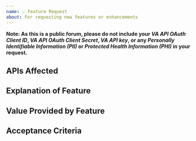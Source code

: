 ```yaml
---
name: 💡 Feature Request
about: For requesting new features or enhancements
---
```

**Note: As this is a public forum, please do not include your _VA API OAuth Client ID_, _VA API OAuth Client Secret_, _VA API key_, or any _Personally Identifiable Information (PII)_ or _Protected Health Information (PHI)_ in your request.**

## APIs Affected

<!-- Please list affected APIs -->

## Explanation of Feature

<!-- One or two sentence summary of the request. -->

## Value Provided by Feature

<!-- Explanation of why this feature would help your use case or be generally useful. --> 

## Acceptance Criteria

<!-- List any criteria that developers can use to validate that they have solved your request. -->
